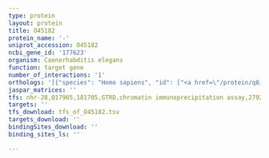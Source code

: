 ```yaml
---
type: protein
layout: protein
title: O45182
protein_name: '-'
uniprot_accession: O45182
ncbi_gene_id: '177623'
organism: Caenorhabditis elegans
function: target gene
number_of_interactions: '1'
orthologs: '[{"species": "Homo sapiens", "id": ["<a href=\"/protein/q8ivj1\">Q8IVJ1</a>"]}, {"species": "Mus musculus", "id": ["<a href=\"/protein/q8bja2\">Q8BJA2</a>"]}, {"species": "Rattus norvegicus", "id": ["<a href=\"/protein/d3zm22\">D3ZM22</a>", "<a href=\"/protein/d4a7d4\">D4A7D4</a>"]}, {"species": "Danio rerio", "id": ["<a href=\"/protein/e7exx2\">E7EXX2</a>", "E7EXX5"]}]'
jaspar_matrices: ''
tfs: nhr-28,Q17905,181705,GTRD,chromatin immunoprecipitation assay,27924024%5Buid%5D,No
targets: ''
tfs_download: tfs_of_O45182.tsv
targets_download: ''
bindingSites_download: ''
binding_sites_ls: ''

---
```

